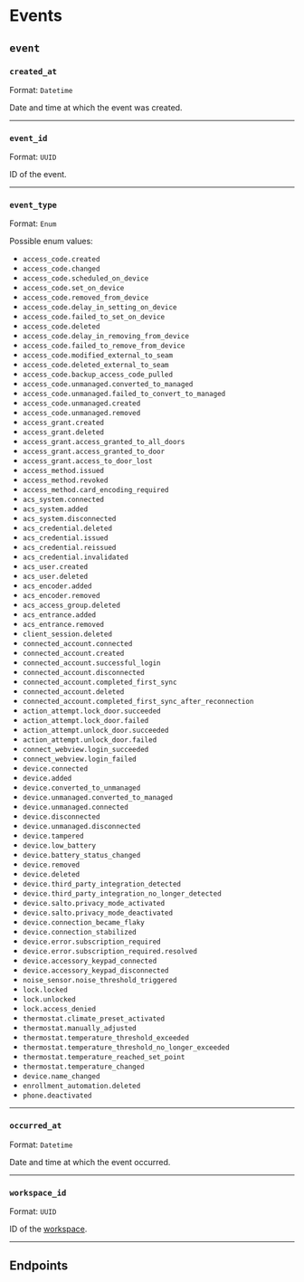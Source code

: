 # Events

## `event`

### `created_at`

Format: `Datetime`

Date and time at which the event was created.

---

### `event_id`

Format: `UUID`

ID of the event.

---

### `event_type`

Format: `Enum`

Possible enum values:
- `access_code.created`
- `access_code.changed`
- `access_code.scheduled_on_device`
- `access_code.set_on_device`
- `access_code.removed_from_device`
- `access_code.delay_in_setting_on_device`
- `access_code.failed_to_set_on_device`
- `access_code.deleted`
- `access_code.delay_in_removing_from_device`
- `access_code.failed_to_remove_from_device`
- `access_code.modified_external_to_seam`
- `access_code.deleted_external_to_seam`
- `access_code.backup_access_code_pulled`
- `access_code.unmanaged.converted_to_managed`
- `access_code.unmanaged.failed_to_convert_to_managed`
- `access_code.unmanaged.created`
- `access_code.unmanaged.removed`
- `access_grant.created`
- `access_grant.deleted`
- `access_grant.access_granted_to_all_doors`
- `access_grant.access_granted_to_door`
- `access_grant.access_to_door_lost`
- `access_method.issued`
- `access_method.revoked`
- `access_method.card_encoding_required`
- `acs_system.connected`
- `acs_system.added`
- `acs_system.disconnected`
- `acs_credential.deleted`
- `acs_credential.issued`
- `acs_credential.reissued`
- `acs_credential.invalidated`
- `acs_user.created`
- `acs_user.deleted`
- `acs_encoder.added`
- `acs_encoder.removed`
- `acs_access_group.deleted`
- `acs_entrance.added`
- `acs_entrance.removed`
- `client_session.deleted`
- `connected_account.connected`
- `connected_account.created`
- `connected_account.successful_login`
- `connected_account.disconnected`
- `connected_account.completed_first_sync`
- `connected_account.deleted`
- `connected_account.completed_first_sync_after_reconnection`
- `action_attempt.lock_door.succeeded`
- `action_attempt.lock_door.failed`
- `action_attempt.unlock_door.succeeded`
- `action_attempt.unlock_door.failed`
- `connect_webview.login_succeeded`
- `connect_webview.login_failed`
- `device.connected`
- `device.added`
- `device.converted_to_unmanaged`
- `device.unmanaged.converted_to_managed`
- `device.unmanaged.connected`
- `device.disconnected`
- `device.unmanaged.disconnected`
- `device.tampered`
- `device.low_battery`
- `device.battery_status_changed`
- `device.removed`
- `device.deleted`
- `device.third_party_integration_detected`
- `device.third_party_integration_no_longer_detected`
- `device.salto.privacy_mode_activated`
- `device.salto.privacy_mode_deactivated`
- `device.connection_became_flaky`
- `device.connection_stabilized`
- `device.error.subscription_required`
- `device.error.subscription_required.resolved`
- `device.accessory_keypad_connected`
- `device.accessory_keypad_disconnected`
- `noise_sensor.noise_threshold_triggered`
- `lock.locked`
- `lock.unlocked`
- `lock.access_denied`
- `thermostat.climate_preset_activated`
- `thermostat.manually_adjusted`
- `thermostat.temperature_threshold_exceeded`
- `thermostat.temperature_threshold_no_longer_exceeded`
- `thermostat.temperature_reached_set_point`
- `thermostat.temperature_changed`
- `device.name_changed`
- `enrollment_automation.deleted`
- `phone.deactivated`

---

### `occurred_at`

Format: `Datetime`

Date and time at which the event occurred.

---

### `workspace_id`

Format: `UUID`

ID of the [workspace](../../core-concepts/workspaces/README.md).

---

## Endpoints

